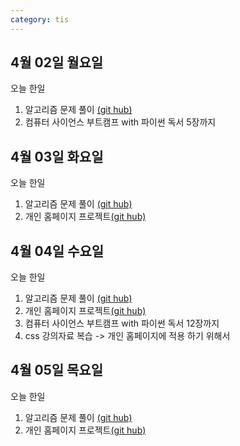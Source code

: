 ```yaml
---
category: tis
---
```

## 4월 02일 월요일

오늘 한일

1. 알고리즘 문제 풀이 [(git hub)](https://github.com/zooozoo/algorithm)
2. 컴퓨터 사이언스 부트캠프 with 파이썬 독서 5장까지



## 4월 03일 화요일

오늘 한일

1. 알고리즘 문제 풀이 [(git hub)](https://github.com/zooozoo/algorithm)
2. 개인 홈페이지 프로젝트[(git hub)](https://github.com/zooozoo/homepage-project)



## 4월 04일 수요일

오늘 한일

1. 알고리즘 문제 풀이 [(git hub)](https://github.com/zooozoo/algorithm)
2. 개인 홈페이지 프로젝트[(git hub)](https://github.com/zooozoo/homepage-project)
3. 컴퓨터 사이언스 부트캠프 with 파이썬 독서 12장까지
4. css 강의자료 복습 -> 개인 홈페이지에 적용 하기 위해서



## 4월 05일 목요일

오늘 한일

1. 알고리즘 문제 풀이 [(git hub)](https://github.com/zooozoo/algorithm)
2. 개인 홈페이지 프로젝트[(git hub)](https://github.com/zooozoo/homepage-project)
